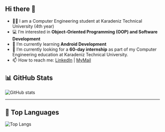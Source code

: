 ## Hi there 👋
- 👨‍🎓 I am a Computer Engineering student at Karadeniz Technical University (4th year)
- 💻 I’m interested in **Object-Oriented Programming (OOP) and Software Development**
- 📱 I’m currently learning **Android Development**
- 🎯 I’m currently looking for a **60-day internship** as part of my Computer Engineering education at Karadeniz Technical University.
- 📫 How to reach me: [LinkedIn](https://www.linkedin.com/in/fatih-küçükbıyık) | [MyMail](mailto:me.kucukbiyikfatih51@gmail.com)


## 📊 GitHub Stats

![GitHub stats](https://github-readme-stats.vercel.app/api?username=Fatihkb5161&show_icons=true&theme=radical)

---

## 🚀 Top Languages

![Top Langs](https://github-readme-stats.vercel.app/api/top-langs/?username=Fatihkb5161&layout=compact&theme=radical)

<!--
**Fatihkb5161/Fatihkb5161** is a ✨ _special_ ✨ repository because its `README.md` (this file) appears on your GitHub profile.

Here are some ideas to get you started:

- 🔭 I’m currently working on ...
- 🌱 I’m currently learning ...
- 👯 I’m looking to collaborate on ...
- 🤔 I’m looking for help with ...
- 💬 Ask me about ...
- 📫 How to reach me: ...
- 😄 Pronouns: ...
- ⚡ Fun fact: ...
-->
